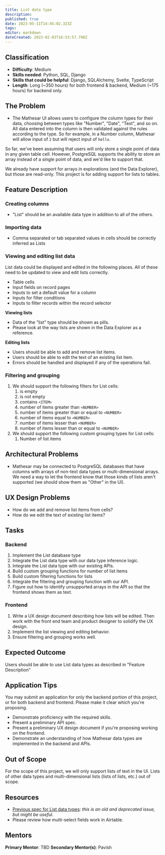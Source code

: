 ```yaml
---
title: List data type
description: 
published: true
date: 2023-05-11T14:45:02.323Z
tags: 
editor: markdown
dateCreated: 2023-02-03T16:53:57.798Z
---
```


## Classification
- **Difficulty**: Medium
- **Skills needed**: Python, SQL, Django
- **Skills that could be helpful**: Django, SQLAlchemy, Svelte, TypeScript
- **Length**: Long (~350 hours) for both frontend & backend, Medium (~175 hours) for backend only.

## The Problem
- The Mathesar UI allows users to configure the column types for their data, choosing between types like "Number", "Date", "Text", and so on. All data entered into the column is then validated against the rules according to the type. So for example, in a Number column, Mathesar will allow input of `2` but will reject input of `hello`.

So far, we've been assuming that users will only store a single point of data in any given table cell. However, PostgreSQL supports the ability to store an array instead of a single point of data, and we'd like to support that.

We already have support for arrays in explorations (and the Data Explorer), but those are read-only. This project is for adding support for lists to tables.

## Feature Description
### Creating columns
- "List" should be an available data type in addition to all of the others.

### Importing data
- Comma separated or tab separated values in cells should be correctly inferred as Lists

### Viewing and editing list data
List data could be displayed and edited in the following places. All of these need to be updated to view and edit lists correctly.
- Table cells
- Input fields on record pages
- Inputs to set a default value for a column
- Inputs for filter conditions
- Inputs to filter records within the record selector

**Viewing lists**
- Data of the "list" type should be shown as pills. 
- Please look at the way lists are shown in the Data Explorer as a reference.

**Editing lists**
- Users should be able to add and remove list items.
- Users should be able to edit the text of an existing list item.
- Errors should be handled and displayed if any of the operations fail.

### Filtering and grouping
1. We should support the following filters for List cells:
    1. is empty
    2. is not empty
    3. contains `<ITEM>`
    4. number of items greater than `<NUMBER>`
    5. number of items greater than or equal to `<NUMBER>`
    6. number of items equal to `<NUMBER>`
    7. number of items lesser than `<NUMBER>`
    8. number of items lesser than or equal to `<NUMBER>`
2. We should support the following custom grouping types for List cells:
    1. Number of list items

## Architectural Problems
- Mathesar may be connected to PostgreSQL databases that have columns with arrays of non-text data types or multi-dimensional arrays. We need a way to let the frontend know that those kinds of lists aren't supported (we should show them as "Other" in the UI).

## UX Design Problems
- How do we add and remove list items from cells?
- How do we edit the text of existing list items?

## Tasks
### Backend
1. Implement the List database type
1. Integrate the List data type with our data type inference logic.
1. Integrate the List data type with our existing APIs.
1. Build custom grouping functions for number of list items
1. Build custom filtering functions for lists
1. Integrate the filtering and grouping function with our API.
1. Figure out how to identify unsupported arrays in the API so that the frontend shows them as text.

### Frontend
1. Write a UX design document describing how lists will be edited. Then work with the front end team and product designer to solidify the UX design.
1. Implement the list viewing and editing behavior.
1. Ensure filtering and grouping works well.

## Expected Outcome
Users should be able to use List data types as described in "Feature Description"

## Application Tips
You may submit an application for only the backend portion of this project, or for both backend and frontend. Please make it clear which you're proposing.

- Demonstrate proficiency with the required skills.
- Present a preliminary API spec.
- Present a preliminary UX design document if you're proposing working on the frontend.
- Demonstrate an understanding of how Mathesar data types are implemented in the backend and APIs.

## Out of Scope
For the scope of this project, we will only support lists of text in the UI. Lists of other data types and multi-dimensional lists (lists of lists, etc.) out of scope.

## Resources
- [Previous spec for List data types](https://github.com/centerofci/mathesar/issues/978): *this is an old and deprecated issue, but might be useful.*
- Please review how multi-select fields work in Airtable.

## Mentors
**Primary Mentor**: TBD
**Secondary Mentor(s)**: Pavish
